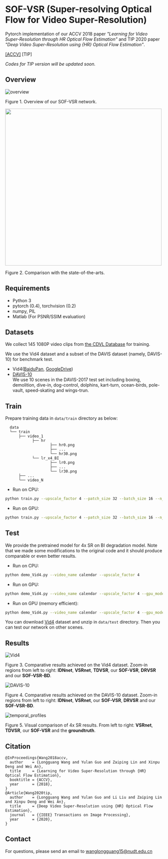 # SOF-VSR (Super-resolving Optical Flow for Video Super-Resolution)
Pytorch implementation of our ACCV 2018 paper *"Learning for Video Super-Resolution through HR Optical Flow Estimation"* and TIP 2020 paper *"Deep Video Super-Resolution using {HR} Optical Flow Estimation"*.

[[ACCV]](http://arxiv.org/abs/1809.08573) [TIP]

*Codes for TIP version will be updated soon.*

## Overview
![overview](./Figs/overview.png)

Figure 1. Overview of our SOF-VSR network.

<img width="500" src="https://github.com/LongguangWang/SOF-VSR/blob/master/Figs/temporal_profiles.png"/></div>

Figure 2. Comparison with the state-of-the-arts.

## Requirements
- Python 3
- pytorch (0.4), torchvision (0.2)
- numpy, PIL
- Matlab (For PSNR/SSIM evaluation)

## Datasets
We collect 145 1080P video clips from [the CDVL Database](http://www.cdvl.org) for training.

We use the Vid4 dataset and a subset of the DAVIS dataset (namely, DAVIS-10) for benchmark test.
- Vid4([BaiduPan](https://pan.baidu.com/s/1q947P3mvPaOjTZ5f1kXoTg), [GoogleDrive](https://drive.google.com/file/d/1ayb41qjur19Qq04kQewMHE5U2t-Sbwdw/view?usp=sharing))
- [DAVIS-10](https://davischallenge.org/)  
We use 10 scenes in the DAVIS-2017 test set including boxing, demolition, dive-in, dog-control, dolphins, kart-turn, ocean-birds, pole-vault, speed-skating and wings-trun.

## Train
Prepare training data in `data/train` directory as below:
```
  data
  └── train
      ├── video_1
            ├── hr
                    ├── hr0.png
                    ├── ...
                    └── hr30.png
            └── lr_x4_BI
                    ├── lr0.png
                    ├── ...
                    └── lr30.png
      ├── ...
      └── video_N
```

- Run on CPU:
```bash
python train.py --upscale_factor 4 --patch_size 32 --batch_size 16 --n_iters 300000
```

- Run on GPU:
```bash
python train.py --upscale_factor 4 --patch_size 32 --batch_size 16 --n_iters 300000 --gpu_mode True
```

## Test
We provide the pretrained model for 4x SR on BI degradation model. Note that we made some modifications to the original code and it should produce comparable or even better results.

- Run on CPU:
```bash
python demo_Vid4.py --video_name calendar --upscale_factor 4
```

- Run on GPU:
```bash
python demo_Vid4.py --video_name calendar --upscale_factor 4 --gpu_mode True
```

- Run on GPU (memory efficient):
```bash
python demo_Vid4.py --video_name calendar --upscale_factor 4 --gpu_mode True --chop_forward True
```

You can download [Vid4](https://pan.baidu.com/s/1q947P3mvPaOjTZ5f1kXoTg) dataset and unzip in `data/test` directory. Then you can test our network on other scenes.
## Results
![Vid4](./Figs/results_Vid4.png)

Figure 3. Comparative results achieved on the Vid4 dataset. Zoom-in regions from left to right: **IDNnet**, **VSRnet**, **TDVSR**, our **SOF-VSR**, **DRVSR** and our **SOF-VSR-BD**. 

![DAVIS-10](./Figs/results_DAVIS.png)

Figure 4. Comparative results achieved on the DAVIS-10 dataset. Zoom-in regions from left to right: **IDNnet**, **VSRnet**, our **SOF-VSR**, **DRVSR** and our **SOF-VSR-BD**. 

![temporal_profiles](./Figs/temporal_profiles.gif)

Figure 5. Visual comparison of 4x SR results. From left to right: **VSRnet**, **TDVSR**, our **SOF-VSR** and the **groundtruth**.

## Citation
```
@InProceedings{Wang2018accv,
  author    = {Longguang Wang and Yulan Guo and Zaiping Lin and Xinpu Deng and Wei An},
  title     = {Learning for Video Super-Resolution through {HR} Optical Flow Estimation},
  booktitle = {ACCV},
  year      = {2018},
}
@Article{Wang2020tip,
  author    = {Longguang Wang and Yulan Guo and Li Liu and Zaiping Lin and Xinpu Deng and Wei An},
  title     = {Deep Video Super-Resolution using {HR} Optical Flow Estimation},
  journal   = {{IEEE} Transactions on Image Processing},
  year      = {2020},
}
```
## Contact
For questions, please send an email to wanglongguang15@nudt.edu.cn
